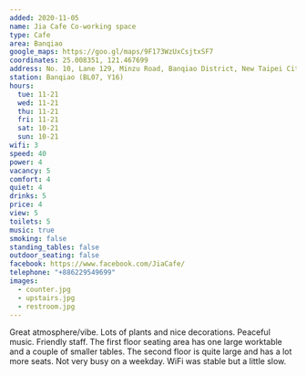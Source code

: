 ```yaml
---
added: 2020-11-05
name: Jia Cafe Co-working space
type: Cafe
area: Banqiao
google_maps: https://goo.gl/maps/9F173WzUxCsjtxSF7
coordinates: 25.008351, 121.467699
address: No. 10, Lane 129, Minzu Road, Banqiao District, New Taipei City, Taiwan 220
station: Banqiao (BL07, Y16)
hours:
  tue: 11-21
  wed: 11-21
  thu: 11-21
  fri: 11-21
  sat: 10-21
  sun: 10-21
wifi: 3
speed: 40
power: 4
vacancy: 5
comfort: 4
quiet: 4
drinks: 5
price: 4
view: 5
toilets: 5
music: true
smoking: false
standing_tables: false
outdoor_seating: false
facebook: https://www.facebook.com/JiaCafe/
telephone: "+886229549699"
images:
  - counter.jpg
  - upstairs.jpg
  - restroom.jpg
---
```


Great atmosphere/vibe. Lots of plants and nice decorations. Peaceful music. Friendly staff. The first floor seating area has one large worktable and a couple of smaller tables. The second floor is quite large and has a lot more seats. Not very busy on a weekday. WiFi was stable but a little slow.
